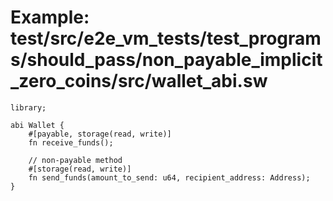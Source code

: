 # Example: test/src/e2e_vm_tests/test_programs/should_pass/non_payable_implicit_zero_coins/src/wallet_abi.sw

```sway
library;

abi Wallet {
    #[payable, storage(read, write)]
    fn receive_funds();

    // non-payable method
    #[storage(read, write)]
    fn send_funds(amount_to_send: u64, recipient_address: Address);
}

```
